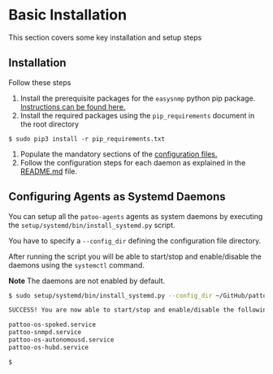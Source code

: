 # Basic Installation

This section covers some key installation and setup steps

## Installation
Follow these steps

1. Install the prerequisite packages for the `easysnmp` python pip package. [Instructions can be found here.](https://easysnmp.readthedocs.io/en/latest/)
1. Install the required packages using the `pip_requirements` document in the root directory
```
$ sudo pip3 install -r pip_requirements.txt
```
1. Populate the mandatory sections of the [configuration files.](CONFIGURATION.md)
1. Follow the configuration steps for each daemon as explained in the [README.md](README.md) file.


## Configuring Agents as Systemd Daemons

You can setup all the `patoo-agents` agents as system daemons by executing the `setup/systemd/bin/install_systemd.py` script.

You have to specify a `--config_dir` defining the configuration file directory.

After running the script you will be able to start/stop and enable/disable the daemons using the `systemctl` command.

**Note** The daemons are not enabled by default.

```bash
$ sudo setup/systemd/bin/install_systemd.py --config_dir ~/GitHub/pattoo-agents/etc

SUCCESS! You are now able to start/stop and enable/disable the following systemd services:

pattoo-os-spoked.service
pattoo-snmpd.service
pattoo-os-autonomousd.service
pattoo-os-hubd.service

$
```
